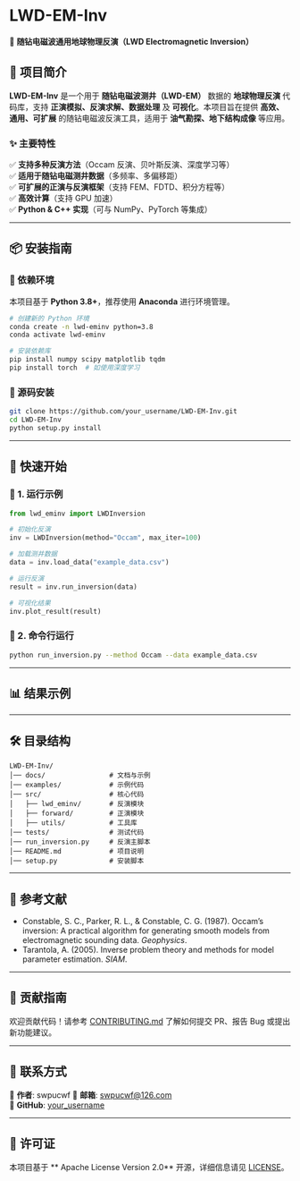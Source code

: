 
# **LWD-EM-Inv**  
📌 **随钻电磁波通用地球物理反演（LWD Electromagnetic Inversion）**  

## **📖 项目简介**  
**LWD-EM-Inv** 是一个用于 **随钻电磁波测井（LWD-EM）** 数据的 **地球物理反演** 代码库，支持 **正演模拟、反演求解、数据处理** 及 **可视化**。本项目旨在提供 **高效、通用、可扩展** 的随钻电磁波反演工具，适用于 **油气勘探、地下结构成像** 等应用。  

### **✨ 主要特性**
✅ **支持多种反演方法**（Occam 反演、贝叶斯反演、深度学习等）  
✅ **适用于随钻电磁测井数据**（多频率、多偏移距）  
✅ **可扩展的正演与反演框架**（支持 FEM、FDTD、积分方程等）  
✅ **高效计算**（支持 GPU 加速）  
✅ **Python & C++ 实现**（可与 NumPy、PyTorch 等集成）  

---

## **📦 安装指南**
### **🔹 依赖环境**
本项目基于 **Python 3.8+**，推荐使用 **Anaconda** 进行环境管理。  

```bash
# 创建新的 Python 环境
conda create -n lwd-eminv python=3.8
conda activate lwd-eminv

# 安装依赖库
pip install numpy scipy matplotlib tqdm
pip install torch  # 如使用深度学习
```

### **🔹 源码安装**
```bash
git clone https://github.com/your_username/LWD-EM-Inv.git
cd LWD-EM-Inv
python setup.py install
```

---

## **🚀 快速开始**
### **🔹 1. 运行示例**
```python
from lwd_eminv import LWDInversion

# 初始化反演
inv = LWDInversion(method="Occam", max_iter=100)

# 加载测井数据
data = inv.load_data("example_data.csv")

# 运行反演
result = inv.run_inversion(data)

# 可视化结果
inv.plot_result(result)
```

### **🔹 2. 命令行运行**
```bash
python run_inversion.py --method Occam --data example_data.csv
```

---

## **📊 结果示例**

---

## **🛠 目录结构**
```
LWD-EM-Inv/
│── docs/                # 文档与示例
│── examples/            # 示例代码
│── src/                 # 核心代码
│   ├── lwd_eminv/       # 反演模块
│   ├── forward/         # 正演模块
│   ├── utils/           # 工具库
│── tests/               # 测试代码
│── run_inversion.py     # 反演主脚本
│── README.md            # 项目说明
│── setup.py             # 安装脚本
```

---

## **📄 参考文献**
- Constable, S. C., Parker, R. L., & Constable, C. G. (1987). Occam’s inversion: A practical algorithm for generating smooth models from electromagnetic sounding data. *Geophysics*.  
- Tarantola, A. (2005). Inverse problem theory and methods for model parameter estimation. *SIAM*.  

---

## **🤝 贡献指南**
欢迎贡献代码！请参考 [CONTRIBUTING.md](CONTRIBUTING.md) 了解如何提交 PR、报告 Bug 或提出新功能建议。  

---

## **📧 联系方式**
📌 **作者**: swpucwf
📌 **邮箱**: swpucwf@126.com  
📌 **GitHub**: [your_username](https://github.com/swpucwf)  

---

## **📜 许可证**
本项目基于 **  Apache License Version 2.0** 开源，详细信息请见 [LICENSE](LICENSE)。  

